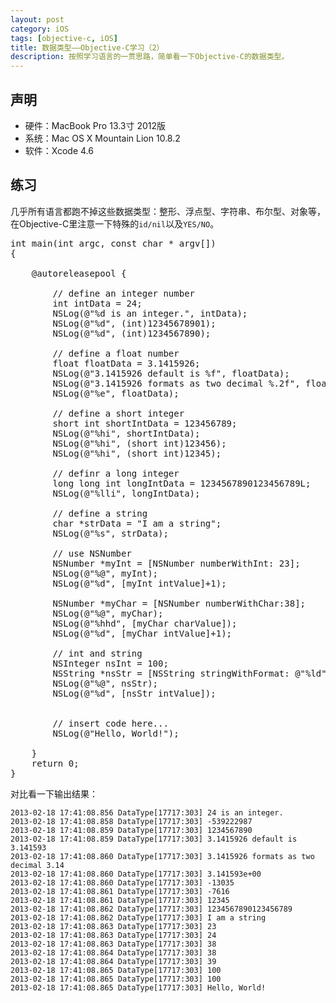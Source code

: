 ```yaml
---
layout: post
category: iOS
tags: [objective-c, iOS]
title: 数据类型——Objective-C学习（2）
description: 按照学习语言的一贯思路，简单看一下Objective-C的数据类型。
---
```


## 声明

 * 硬件：MacBook Pro 13.3寸 2012版
 * 系统：Mac OS X Mountain Lion 10.8.2
 * 软件：Xcode 4.6

## 练习

几乎所有语言都跑不掉这些数据类型：整形、浮点型、字符串、布尔型、对象等，在Objective-C里注意一下特殊的`id/nil`以及`YES/NO`。

<pre class="prettyprint">
int main(int argc, const char * argv[])
{

    @autoreleasepool {
        
        // define an integer number
        int intData = 24;
        NSLog(@"%d is an integer.", intData);
        NSLog(@"%d", (int)12345678901);
        NSLog(@"%d", (int)1234567890);
        
        // define a float number
        float floatData = 3.1415926;
        NSLog(@"3.1415926 default is %f", floatData);
        NSLog(@"3.1415926 formats as two decimal %.2f", floatData);
        NSLog(@"%e", floatData);
        
        // define a short integer
        short int shortIntData = 123456789;
        NSLog(@"%hi", shortIntData);
        NSLog(@"%hi", (short int)123456);
        NSLog(@"%hi", (short int)12345);
        
        // definr a long integer
        long long int longIntData = 1234567890123456789L;
        NSLog(@"%lli", longIntData);
        
        // define a string
        char *strData = "I am a string";
        NSLog(@"%s", strData);
        
        // use NSNumber
        NSNumber *myInt = [NSNumber numberWithInt: 23];
        NSLog(@"%@", myInt);
        NSLog(@"%d", [myInt intValue]+1);
        
        NSNumber *myChar = [NSNumber numberWithChar:38];
        NSLog(@"%@", myChar);
        NSLog(@"%hhd", [myChar charValue]);
        NSLog(@"%d", [myChar intValue]+1);
        
        // int and string
        NSInteger nsInt = 100;
        NSString *nsStr = [NSString stringWithFormat: @"%ld", nsInt];
        NSLog(@"%@", nsStr);
        NSLog(@"%d", [nsStr intValue]);

        
        // insert code here...
        NSLog(@"Hello, World!");
        
    }
    return 0;
}
</pre>

对比看一下输出结果：

    2013-02-18 17:41:08.856 DataType[17717:303] 24 is an integer.
    2013-02-18 17:41:08.858 DataType[17717:303] -539222987
    2013-02-18 17:41:08.859 DataType[17717:303] 1234567890
    2013-02-18 17:41:08.859 DataType[17717:303] 3.1415926 default is 3.141593
    2013-02-18 17:41:08.860 DataType[17717:303] 3.1415926 formats as two decimal 3.14
    2013-02-18 17:41:08.860 DataType[17717:303] 3.141593e+00
    2013-02-18 17:41:08.860 DataType[17717:303] -13035
    2013-02-18 17:41:08.861 DataType[17717:303] -7616
    2013-02-18 17:41:08.861 DataType[17717:303] 12345
    2013-02-18 17:41:08.862 DataType[17717:303] 1234567890123456789
    2013-02-18 17:41:08.862 DataType[17717:303] I am a string
    2013-02-18 17:41:08.863 DataType[17717:303] 23
    2013-02-18 17:41:08.863 DataType[17717:303] 24
    2013-02-18 17:41:08.863 DataType[17717:303] 38
    2013-02-18 17:41:08.864 DataType[17717:303] 38
    2013-02-18 17:41:08.864 DataType[17717:303] 39
    2013-02-18 17:41:08.865 DataType[17717:303] 100
    2013-02-18 17:41:08.865 DataType[17717:303] 100
    2013-02-18 17:41:08.865 DataType[17717:303] Hello, World!

